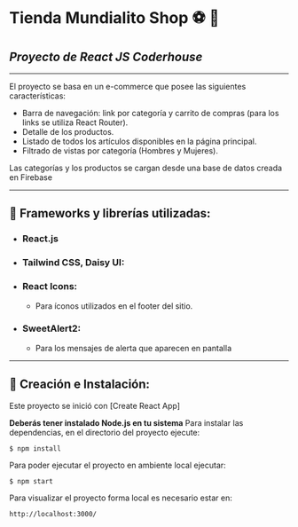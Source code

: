 # **Tienda Mundialito Shop** :soccer: :shopping_cart:
## *Proyecto de React JS Coderhouse*

___
El proyecto se basa en un e-commerce que posee las siguientes características:
- Barra de navegación: link por categoría y carrito de compras (para los links se utiliza React Router).
- Detalle de los productos.
- Listado de todos los artículos disponibles en la página principal.
- Filtrado de vistas por categoría (Hombres y Mujeres).

Las categorías y los productos se cargan desde una base de datos creada en Firebase

___
## :large_blue_circle: Frameworks y librerías utilizadas:
- ### React.js
- ### Tailwind CSS, Daisy UI:
- ### React Icons:
    - Para íconos utilizados en el footer del sitio. 
- ### SweetAlert2:
    - Para los mensajes de alerta que aparecen en pantalla

___
## :large_blue_circle: Creación e Instalación:
Este proyecto se inició con [Create React App]

**Deberás tener instalado Node.js en tu sistema**
Para instalar las dependencias, en el directorio del proyecto ejecute: 
```
$ npm install
```
Para poder ejecutar el proyecto en ambiente local ejecutar: 
```
$ npm start
```
Para visualizar el proyecto forma local es necesario estar en:
```
http://localhost:3000/
```